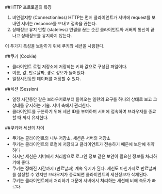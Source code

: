 ##HTTP 프로토콜의 특징
1. 비연결지향 (Connectionless)
HTTP는 먼저 클라이언트가 서버에 request를 보내면 서버는 response를 보내고 접속을 끊는다.
2. 상태정보 유지 안함 (stateless)
연결을 끊는 순간 클라이언트와 서버의 통신이 끝나고 상태정보를 유지하지 않는다.

이 두가지 특성을 보완하기 위해 쿠키와 세션을 사용한다.

##쿠키 (Cookie)
- 클라이언트 로컬 저장소에 저장되는 키와 값으로 구성된 파일이다.  
- 이름, 값, 만료날짜, 경로 정보가 들어있다.  
- 일정시간동안 데이터를 저장할 수 있다.  

##세션 (Session)
- 일정 시간동안 같은 브라우저로부터 들어오는 일련의 요구를 하나의 상태로 보고 그 상태를 유지하는 기술. 서버 측에서 관리한다.  
- 클라이언트를 구분하기 위해 세션 ID를 부여하며 서버에 접속하여 브라우저를 종료할 때 까지 유지한다.  

##쿠키와 세션의 차이
- 쿠키는 클라이언트의 내부 저장소, 세션은 서버의 저장소  
- 쿠키는 클라이언트의 로컬에 저장되고 클라이언트가 전송하기 때문에 보안에 취약하다  
- 하지만 세션은 서버에서 처리함으로 로그인 정보 같은 보안이 필요한 정보를 처리하기에 좋다.  
- 쿠키는 정해진 시간까지 (만료날짜) 계속 유지가 된다. 세션도 마찬가지로 만료날짜를 설정할 수 있지만 브라우저가 종료되면 클라이언트의 세션정보가 삭제된다.  
- 쿠키는 클라이언트에서 처리하기 때문에 서버에서 처리하는 세션에 비해 속도가 빠르다.  
